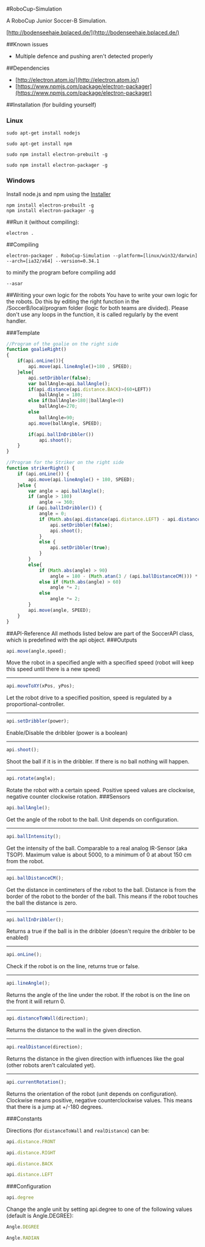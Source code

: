 #RoboCup-Simulation

A RoboCup Junior Soccer-B Simulation.

[http://bodenseehaie.bplaced.de/](http://bodenseehaie.bplaced.de/)

##Known issues
* Multiple defence and pushing aren't detected properly

##Dependencies
* [http://electron.atom.io/](http://electron.atom.io/)
* [https://www.npmjs.com/package/electron-packager](https://www.npmjs.com/package/electron-packager)

##Installation (for building yourself)
### Linux
```
sudo apt-get install nodejs

sudo apt-get install npm

sudo npm install electron-prebuilt -g

sudo npm install electron-packager -g

```

### Windows
Install node.js and npm using the [Installer](http://www.nodejs.org)
```
npm install electron-prebuilt -g
npm install electron-packager -g
```

##Run it (without compiling):
```
electron .
```

##Compiling
```
electron-packager . RoboCup-Simulation --platform=[linux/win32/darwin] --arch=[ia32/x64] --version=0.34.1
```
to minify the program before compiling add 
```
--asar
``` 


##Writing your own logic for the robots
You have to write your own logic for the robots. Do this by editing the right function in the /SoccerB/local/program
folder (logic for both teams are divided). Please don't use any loops in the function, it is called regularly by the 
event handler.

###Template
```javascript
//Program of the goalie on the right side
function goalieRight()
{
    if(api.onLine()){
        api.move(api.lineAngle()+180 , SPEED);
    }else{
        api.setDribbler(false);
        var ballAngle=api.ballAngle();
        if(api.distance(api.distance.BACK)>(60+LEFT))
            ballAngle = 180;
        else if(ballAngle>180||ballAngle<0)
            ballAngle=270;
        else
            ballAngle=90;
        api.move(ballAngle, SPEED);

        if(api.ballInDribbler())
            api.shoot();
    }
}

//Program for the Striker on the right side
function strikerRight() {
    if (api.onLine()) {
        api.move(api.lineAngle() + 180, SPEED);
    }else {
        var angle = api.ballAngle();
        if (angle > 180)
            angle -= 360;
        if (api.ballInDribbler()) {
            angle = 0;
            if (Math.abs(api.distance(api.distance.LEFT) - api.distance(api.distance.RIGHT)) < 60) {
                api.setDribbler(false);
                api.shoot();
            }
            else {
                api.setDribbler(true);
            }
        }
        else{
            if (Math.abs(angle) > 90)
                angle = 180 - (Math.atan(3 / (api.ballDistanceCM())) * 180 / Math.PI);
            else if (Math.abs(angle) > 60)
                angle *= 2;
            else
                angle *= 2;
        }
        api.move(angle, SPEED);
    }
}
```  

##API-Reference
All methods listed below are part of the SoccerAPI class, which is predefined with the api object.
###Outputs
```javascript
api.move(angle,speed);
```

Move the robot in a specified angle with a specified speed (robot will keep this speed until there is a new speed)

___

```javascript
api.moveToXY(xPos, yPos);
```  
Let the robot drive to a specified position, speed is regulated by a proportional-controller.

___

```javascript
api.setDribbler(power);
```  
Enable/Disable the dribbler (power is a boolean)

___

```javascript
api.shoot();
```  
Shoot the ball if it is in the dribbler. If there is no ball nothing will happen.

___

```javascript
api.rotate(angle);
```  
Rotate the robot with a certain speed. Positive speed values are clockwise, negative counter clockwise rotation.
###Sensors

```javascript
api.ballAngle();
```  
Get the angle of the robot to the ball. Unit depends on configuration.

___

```javascript
api.ballIntensity();
```  
Get the intensity of the ball. Comparable to a real analog IR-Sensor (aka TSOP). Maximum value is about 5000, to a minimum of 0 at about 150 cm from the robot.

___

```javascript
api.ballDistanceCM();
```  
Get the distance in centimeters of the robot to the ball. Distance is from the border of the robot to the border of the ball. This means if the robot touches the ball the distance is zero.

___ 

```javascript
api.ballInDribbler();
```  
Returns a true if the ball is in the dribbler (doesn't require the dribbler to be enabled)

___

```javascript
api.onLine();
```  
Check if the robot is on the line, returns true or false.

___

```javascript
api.lineAngle();
```  
Returns the angle of the line under the robot. If the robot is on the line on the front it will return 0.

___

```javascript
api.distanceToWall(direction);
```  
Returns the distance to the wall in the given direction.

___

```javascript
api.realDistance(direction);
```  
Returns the distance in the given direction with influences like the goal (other robots aren't calculated yet).

___

```javascript
api.currentRotation();
```  
Returns the orientation of the robot (unit depends on configuration). Clockwise means positive, negative counterclockwise values. This means that there is a jump at +/-180 degrees.

###Constants

Directions (for ```distanceToWall``` and ```realDistance```) can be:   
```javascript
api.distance.FRONT
```  
```javascript
api.distance.RIGHT
```  
```javascript
api.distance.BACK
```  
```javascript
api.distance.LEFT
```  

###Configuration
```javascript
api.degree
``` 
Change the angle unit by setting api.degree to one of the following values (default is Angle.DEGREE):   
```javascript
Angle.DEGREE
```   
```javascript
Angle.RADIAN
``` 
